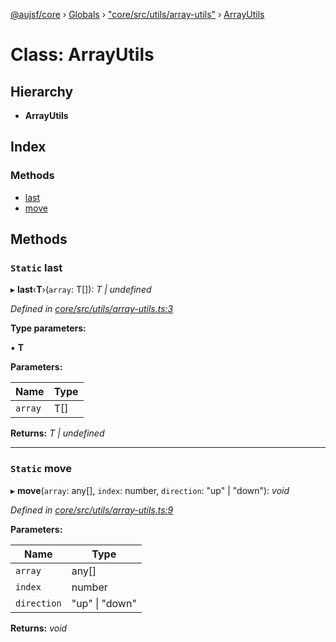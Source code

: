 [@aujsf/core](../README.md) › [Globals](../globals.md) › ["core/src/utils/array-utils"](../modules/_core_src_utils_array_utils_.md) › [ArrayUtils](_core_src_utils_array_utils_.arrayutils.md)

# Class: ArrayUtils

## Hierarchy

* **ArrayUtils**

## Index

### Methods

* [last](_core_src_utils_array_utils_.arrayutils.md#static-last)
* [move](_core_src_utils_array_utils_.arrayutils.md#static-move)

## Methods

### `Static` last

▸ **last**‹**T**›(`array`: T[]): *T | undefined*

*Defined in [core/src/utils/array-utils.ts:3](https://github.com/jbockle/au-jsonschema-form/blob/edb7bd4/packages/core/src/utils/array-utils.ts#L3)*

**Type parameters:**

▪ **T**

**Parameters:**

Name | Type |
------ | ------ |
`array` | T[] |

**Returns:** *T | undefined*

___

### `Static` move

▸ **move**(`array`: any[], `index`: number, `direction`: "up" | "down"): *void*

*Defined in [core/src/utils/array-utils.ts:9](https://github.com/jbockle/au-jsonschema-form/blob/edb7bd4/packages/core/src/utils/array-utils.ts#L9)*

**Parameters:**

Name | Type |
------ | ------ |
`array` | any[] |
`index` | number |
`direction` | "up" &#124; "down" |

**Returns:** *void*

